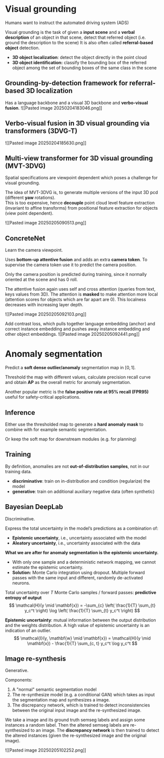 
# Visual grounding
Humans want to instruct the automated driving system (ADS)

Visual grounding is the task of given a **input scene** and a **verbal description** of an object in that scene, detect that referred object (i.e. ground the description to the scene)
It is also often called **referral-based object** detection. 

* **3D object localization**: detect the object directly in the point cloud
* **3D object identification:** classify the bounding box of the referred object among the set of bounding boxes of the same class in the scene

## Grounding-by-detection framework for referral-based 3D localization
Has a language backbone and a visual 3D backbone and **verbo-visual fusion**.
![[Pasted image 20250204183046.png]]

## Verbo-visual fusion in 3D visual grounding via transformers (3DVG-T)
![[Pasted image 20250204185630.png]]

## Multi-view transformer for 3D visual grounding (MVT-3DVG)
Spatial specifications are viewpoint dependent which poses a challenge for visual grounding.  

The idea of MVT-3DVG is, to generate multiple versions of the input 3D pcd (different **yaw** rotations).  
This is too expensive, hence **decouple** point cloud level feature extraction (invariant to affine transforms) from positional feature extraction for objects (view point dependent).  

![[Pasted image 20250205090513.png]]



## ConcreteNet
Learn the camera viewpoint. 

Uses **bottom-up attentive fusion** and adds an extra **camera token**. To supervise the camera token use it to predict the camera position. 

Only the camera position is predicted during training, since it normally oriented at the scene and has 0 roll. 

The attentive fusion again uses self and cross attention (queries from text, keys values from 3D). The attention is **masked** to make attention more local (attention scores for objects which are far apart are 0). This localness decreases with increasing layer depth.

![[Pasted image 20250205092103.png]]

Add contrast loss, which pulls together language embedding (anchor) and correct instance embedding and pushes away instance embedding and other object embeddings. 
![[Pasted image 20250205092441.png]]



# Anomaly segmentation
Predict a **soft dense outlier/anomaly** segmentation map in $[0, 1]$. 

Threshold the map with different values, calculate precision recall curve and obtain **AP** as the overall metric for anomaly segmentation. 

Another popular metric is the **false positive rate at 95% recall (FPR95)** useful for safety-critical applications. 

## Inference
Either use the thresholded map to generate a **hard anomaly mask** to combine with for example semantic segmentation.

Or keep the soft map for downstream modules (e.g. for planning)

## Training 
By definition, anomalies are not **out-of-distribution samples**, not in our training data. 

* **discriminative**:  train on in-distribution and condition (regularize) the model 
* **generative**: train on additional auxiliary negative data (often synthetic)  

## Bayesian DeepLab
Discriminative. 

Express the total uncertainty in the model’s predictions as a combination of:
- **Epistemic uncertainty**, i.e., uncertainty associated with the model
- **Aleatory uncertainty**, i.e., uncertainty associated with the data

**What we are after for anomaly segmentation is the epistemic uncertainty.**

- With only one sample and a deterministic network mapping, we cannot estimate the epistemic uncertainty.
- **Solution:** Monte Carlo integration using dropout. Multiple forward passes with the same input and different, randomly de-activated neurons.

Total uncertainty over $T$ Monte Carlo samples / forward passes: **predictive entropy of output**  
$$
\mathcal{H}(y \mid \mathbf{x}) = -\sum_{c} \left( \frac{1}{T} \sum_{t} y_c^t \right) \log \left( \frac{1}{T} \sum_{t} y_c^t \right)
$$

**Epistemic uncertainty**: mutual information between the output distribution and the weights distribution. A high value of epistemic uncertainty is an indication of an outlier.  
$$
\mathcal{I}(y, \mathbf{w} \mid \mathbf{x}) = \mathcal{H}(y \mid \mathbf{x}) - \frac{1}{T} \sum_{c, t} y_c^t \log y_c^t
$$
## Image re-synthesis
Generative. 

Components: 
1. A "normal" semantic segmentation model
2. The re-synthesize model (e.g. a conditional GAN) which takes as input the segmentation map and synthesizes a image. 
3. The discrepancy network, which is trained to detect inconsistencies between the original input image and the re-synthesized image. 

We take a image and its ground truth semseg labels and assign some instances a random label. Then the altered semseg labels are re-synthesized to an image. 
The **discrepancy network** is then trained to  detect the altered instances (given the re-synthesized image and the original image). 

![[Pasted image 20250205102252.png]]



